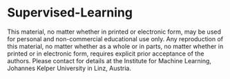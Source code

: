 # Supervised-Learning

This material, no matter whether in printed or electronic form, may be used for personal and non-commercial educational use only. Any reproduction of this material, no matter whether as a whole or in parts, no matter whether in printed or in electronic form, requires explicit prior acceptance of the authors. Please contact for details at the Institute for Machine Learning, Johannes Kelper University in Linz, Austria.
